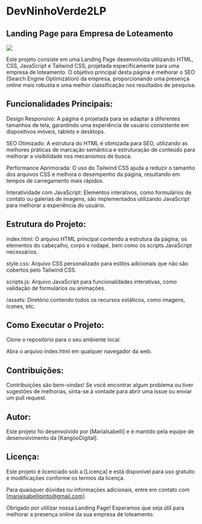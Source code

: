 # DevNinhoVerde2LP
## Landing Page para Empresa de Loteamento

 <img src="https://github.com/MariaIsabelli/DevNinhoVerde2LP/blob/main/Group%2025.jpg"/>

Este projeto consiste em uma Landing Page desenvolvida utilizando HTML, CSS, JavaScript e Tailwind CSS, projetada especificamente para uma empresa de loteamento. O objetivo principal desta página é melhorar o SEO (Search Engine Optimization) da empresa, proporcionando uma presença online mais robusta e uma melhor classificação nos resultados de pesquisa.

## Funcionalidades Principais:
Design Responsivo:
A página é projetada para se adaptar a diferentes tamanhos de tela, garantindo uma experiência de usuário consistente em dispositivos móveis, tablets e desktops.

SEO Otimizado: 
A estrutura do HTML é otimizada para SEO, utilizando as melhores práticas de marcação semântica e estruturação de conteúdo para melhorar a visibilidade nos mecanismos de busca.

Performance Aprimorada: 
O uso do Tailwind CSS ajuda a reduzir o tamanho dos arquivos CSS e melhora o desempenho da página, resultando em tempos de carregamento mais rápidos.

Interatividade com JavaScript:
Elementos interativos, como formulários de contato ou galerias de imagens, são implementados utilizando JavaScript para melhorar a experiência do usuário.

## Estrutura do Projeto:
index.html: O arquivo HTML principal contendo a estrutura da página, os elementos do cabeçalho, corpo e rodapé, bem como os scripts JavaScript necessários.

style.css: Arquivo CSS personalizado para estilos adicionais que não são cobertos pelo Tailwind CSS.

scripts.js: Arquivo JavaScript para funcionalidades interativas, como validação de formulários ou animações.

/assets: Diretório contendo todos os recursos estáticos, como imagens, ícones, etc.

## Como Executar o Projeto:
Clone o repositório para o seu ambiente local.

Abra o arquivo index.html em qualquer navegador da web.

## Contribuições:
Contribuições são bem-vindas! Se você encontrar algum problema ou tiver sugestões de melhorias, sinta-se à vontade para abrir uma issue ou enviar um pull request.

## Autor:
Este projeto foi desenvolvido por [MariaIsabelli] e é mantido pela equipe de desenvolvimento da [KangooDigital].

## Licença:
Este projeto é licenciado sob a [Licença] e está disponível para uso gratuito e modificações conforme os termos da licença.

Para quaisquer dúvidas ou informações adicionais, entre em contato com [mariaisabellipinto@gmail.com].

Obrigado por utilizar nossa Landing Page! Esperamos que seja útil para melhorar a presença online da sua empresa de loteamento.







